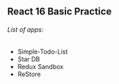 React 16 Basic Practice
---

###### List of apps:
- Simple-Todo-List
- Star DB
- Redux Sandbox
- ReStore
